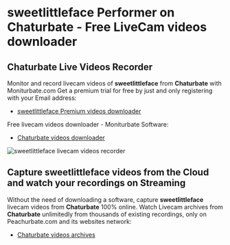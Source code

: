 # sweetlittleface Performer on Chaturbate - Free LiveCam videos downloader

## Chaturbate Live Videos Recorder

Monitor and record livecam videos of **sweetlittleface** from **Chaturbate** with Moniturbate.com
Get a premium trial for free by just and only registering with your Email address:
* [sweetlittleface Premium videos downloader](https://moniturbate.com/request-demo-licence-key.html)

Free livecam videos downloader - Moniturbate Software:
* [Chaturbate videos downloader](https://moniturbate.com/moniturbate-download-software.html)

![sweetlittleface livecam videos recorder](https://peachurnet.com/templates/moniturbate-software.png)


## Capture sweetlittleface videos from the Cloud and watch your recordings on Streaming

Without the need of downloading a software, capture **sweetlittleface** livecam videos from **Chaturbate** 100% online.
Watch Livecam archives from **Chaturbate** unlimitedly from thousands of existing recordings, only on Peachurbate.com and its websites network:
* [Chaturbate videos archives](https://peachurnet.com/)